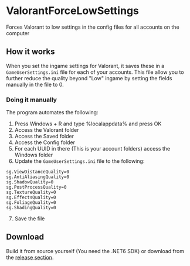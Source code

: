 # ValorantForceLowSettings
Forces Valorant to low settings in the config files for all accounts on the computer

## How it works
When you set the ingame settings for Valorant, it saves these in a `GameUserSettings.ini` file for each of your accounts. This file allow you to further reduce the quality beyond "Low" ingame by setting the fields manually in the file to 0.

### Doing it manually
The program automates the following:

1. Press Windows + R and type %localappdata% and press OK
2. Access the Valorant folder
3. Access the Saved folder
4. Access the Config folder
5. For each UUID in there (This is your account folders) access the Windows folder
6. Update the `GameUserSettings.ini` file to the following:
```
sg.ViewDistanceQuality=0
sg.AntiAliasingQuality=0
sg.ShadowQuality=0
sg.PostProcessQuality=0
sg.TextureQuality=0
sg.EffectsQuality=0
sg.FoliageQuality=0
sg.ShadingQuality=0
```
7. Save the file

## Download
Build it from source yourself (You need the .NET6 SDK) or download from the [release section](https://github.com/SteffenCarlsen/ValorantForceLowSettings/releases).
